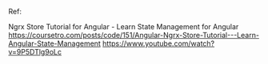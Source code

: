 Ref:

Ngrx Store Tutorial for Angular - Learn State Management for Angular
https://coursetro.com/posts/code/151/Angular-Ngrx-Store-Tutorial---Learn-Angular-State-Management
https://www.youtube.com/watch?v=9P5DTlg9oLc
